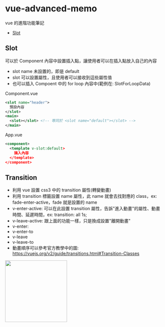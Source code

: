 # vue-advanced-memo
vue 的進階功能筆記

* [Slot](#slot)

## Slot
可以於 Component 內容中設置插入點，讓使用者可以在插入點放入自己的內容
* slot name 未設置的，即是 default
* slot 可以設置屬性，且使用者可以接收到這些屬性值
* 也可以插入 Compoent 中的 for loop 內容中(範例在: SlotForLoopData)

Component.vue
``` xml
<slot name="header">
  預設內容
</slot>
<main>
  <slot></slot> <!-- 等同於 <slot name="default"></slot> -->
</main>
```
App.vue
``` xml
<component>
  <template v-slot:default>
    插入內容
  </template>
</component>
```

## Transition
* 利用 vue 設置 css3 中的 transition 屬性(轉變動畫)
* 利用 transition 標籤設置 name 屬性，此 name 就會去找對應的 class，ex: fade-enter-active，fade 就是設置的 name
* v-enter-active: 可以在此設置 transition 屬性，告訴"進入動畫"的屬性、動畫時間、延遲時間，ex: transition: all 1s;
* v-leave-active: 跟上面的功能一樣，只是換成設置"離開動畫"
* v-enter:
* v-enter-to
* v-leave
* v-leave-to
* 動畫順序可以參考官方教學中的圖: https://vuejs.org/v2/guide/transitions.html#Transition-Classes

<img src="https://vuejs.org/images/transition.png" height="200">
